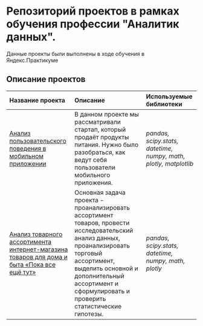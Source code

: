 # Репозиторий проектов в рамках обучения профессии "Аналитик данных".

Данные проекты были выполнены в ходе обучения в Яндекс.Практикуме

## Описание проектов

| Название проекта | Описание | Используемые библиотеки | 
| :---------------------- | :---------------------- | :---------------------- |
| [Анализ пользовательского поведения в мобильном приложении](app)|  В данном проекте мы рассматривали cтартап, который продаёт продукты питания. Нужно было разобраться, как ведут себя пользователи мобильного приложения. | *pandas, scipy.stats, datetime, numpy, math, plotly, matplotlib* |
| [Анализ товарного ассортимента интернет-магазина товаров для дома и быта «Пока все ещё тут»](range)|  Основная задача проекта - проанализировать ассортимент товаров, провести исследовательский анализ данных, проанализировать торговый ассортимент, выделить основной и дополнительный ассортимент и сформулировать и проверить статистические гипотезы.| *pandas, scipy.stats, datetime, numpy, math, plotly* |

[app]: https://github.com/skabeeva/Analysis_of_user_in_mobile_app-
[range]: https://github.com/skabeeva/Product_range_analysis
